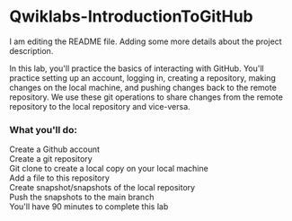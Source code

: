 # Qwiklabs-IntroductionToGitHub
I am editing the README file. Adding some more details about the project description.

In this lab, you'll practice the basics of interacting with GitHub. You'll practice setting up an account, logging in, creating a repository, making changes on the local machine, and pushing changes back to the remote repository. We use these git operations to share changes from the remote repository to the local repository and vice-versa.

### What you'll do:  
Create a Github account  
Create a git repository  
Git clone to create a local copy on your local machine  
Add a file to this repository  
Create snapshot/snapshots of the local repository  
Push the snapshots to the main branch  
You'll have 90 minutes to complete this lab  
